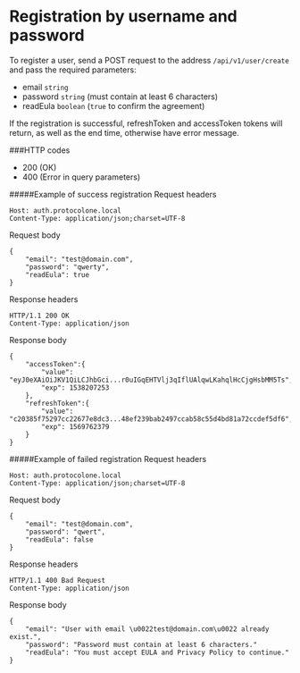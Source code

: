 Registration by username and password
=====================================

To register a user, send a POST request to the address `/api/v1/user/create` and pass the 
required parameters:
- email `string`
- password `string` (must contain at least 6 characters)
- readEula `boolean` (`true` to confirm the agreement)

If the registration is successful, refreshToken and accessToken tokens will return, 
as well as the end time, otherwise have error message.

###HTTP codes
- 200 (ОК)
- 400 (Error in query parameters)

#####Example of success registration
Request headers

    Host: auth.protocolone.local
    Content-Type: application/json;charset=UTF-8
    
Request body

    {
        "email": "test@domain.com", 
        "password": "qwerty", 
        "readEula": true
    }
    
Response headers

    HTTP/1.1 200 OK
    Content-Type: application/json
    
Response body

    {
        "accessToken":{
            "value": "eyJ0eXAiOiJKV1QiLCJhbGci...r0uIGqEHTVlj3qIflUAlqwLKahqlHcCjgHsbMM5Ts",
            "exp": 1538207253
        },
        "refreshToken":{
            "value": "c20385f75297cc22677e8dc3...48ef239bab2497ccab58c55d4bd81a72ccdef5df6",
            "exp": 1569762379
        }
    }

#####Example of failed registration
Request headers

    Host: auth.protocolone.local
    Content-Type: application/json;charset=UTF-8
    
Request body

    {
        "email": "test@domain.com", 
        "password": "qwert", 
        "readEula": false
    }
    
Response headers

    HTTP/1.1 400 Bad Request
    Content-Type: application/json
    
Response body

    {
        "email": "User with email \u0022test@domain.com\u0022 already exist.",
        "password": "Password must contain at least 6 characters."
        "readEula": "You must accept EULA and Privacy Policy to continue."
    }
